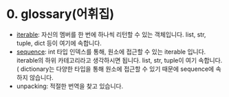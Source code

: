 # 0. glossary(어휘집)

- [iterable](https://docs.python.org/3/glossary.html#term-iterable): 자신의 멤버를 한 번에 하나씩 리턴할 수 있는 객체입니다. list, str, tuple, dict 등이 여기에 속합니다.
- [sequence](https://docs.python.org/3/glossary.html#term-sequence): int 타입 인덱스를 통해, 원소에 접근할 수 있는 iterable 입니다. iterable의 하위 카테고리라고 생각하시면 됩니다. list, str, tuple이 여기 속합니다. ( dictionary는 다양한 타입을 통해 원소에 접근할 수 있기 때문에 sequence에 속하지 않습니다.
- unpacking: 적절한 번역을 찾고 있습니다.